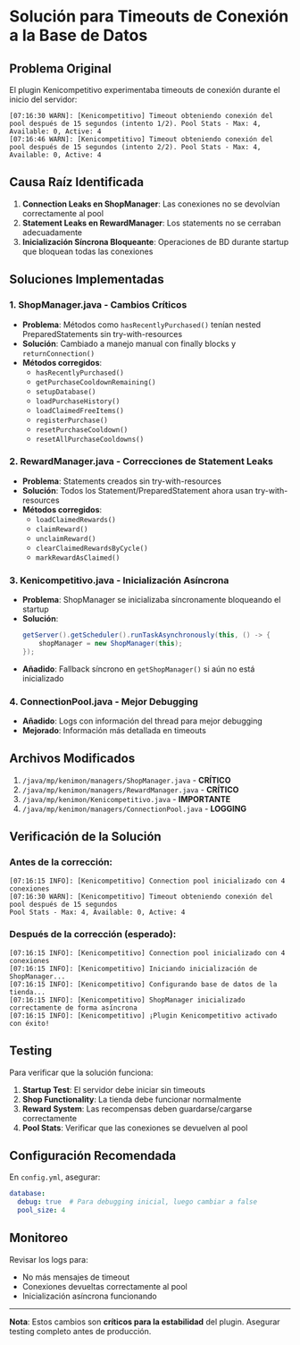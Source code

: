 # Solución para Timeouts de Conexión a la Base de Datos

## Problema Original
El plugin Kenicompetitivo experimentaba timeouts de conexión durante el inicio del servidor:
```
[07:16:30 WARN]: [Kenicompetitivo] Timeout obteniendo conexión del pool después de 15 segundos (intento 1/2). Pool Stats - Max: 4, Available: 0, Active: 4
[07:16:46 WARN]: [Kenicompetitivo] Timeout obteniendo conexión del pool después de 15 segundos (intento 2/2). Pool Stats - Max: 4, Available: 0, Active: 4
```

## Causa Raíz Identificada
1. **Connection Leaks en ShopManager**: Las conexiones no se devolvían correctamente al pool
2. **Statement Leaks en RewardManager**: Los statements no se cerraban adecuadamente  
3. **Inicialización Síncrona Bloqueante**: Operaciones de BD durante startup que bloquean todas las conexiones

## Soluciones Implementadas

### 1. ShopManager.java - Cambios Críticos
- **Problema**: Métodos como `hasRecentlyPurchased()` tenían nested PreparedStatements sin try-with-resources
- **Solución**: Cambiado a manejo manual con finally blocks y `returnConnection()`
- **Métodos corregidos**:
  - `hasRecentlyPurchased()`
  - `getPurchaseCooldownRemaining()`
  - `setupDatabase()`
  - `loadPurchaseHistory()`
  - `loadClaimedFreeItems()`
  - `registerPurchase()`
  - `resetPurchaseCooldown()`
  - `resetAllPurchaseCooldowns()`

### 2. RewardManager.java - Correcciones de Statement Leaks
- **Problema**: Statements creados sin try-with-resources
- **Solución**: Todos los Statement/PreparedStatement ahora usan try-with-resources
- **Métodos corregidos**:
  - `loadClaimedRewards()`
  - `claimReward()`
  - `unclaimReward()`
  - `clearClaimedRewardsByCycle()`
  - `markRewardAsClaimed()`

### 3. Kenicompetitivo.java - Inicialización Asíncrona
- **Problema**: ShopManager se inicializaba síncronamente bloqueando el startup
- **Solución**: 
  ```java
  getServer().getScheduler().runTaskAsynchronously(this, () -> {
      shopManager = new ShopManager(this);
  });
  ```
- **Añadido**: Fallback síncrono en `getShopManager()` si aún no está inicializado

### 4. ConnectionPool.java - Mejor Debugging
- **Añadido**: Logs con información del thread para mejor debugging
- **Mejorado**: Información más detallada en timeouts

## Archivos Modificados
1. `/java/mp/kenimon/managers/ShopManager.java` - **CRÍTICO**
2. `/java/mp/kenimon/managers/RewardManager.java` - **CRÍTICO**  
3. `/java/mp/kenimon/Kenicompetitivo.java` - **IMPORTANTE**
4. `/java/mp/kenimon/managers/ConnectionPool.java` - **LOGGING**

## Verificación de la Solución

### Antes de la corrección:
```log
[07:16:15 INFO]: [Kenicompetitivo] Connection pool inicializado con 4 conexiones
[07:16:30 WARN]: [Kenicompetitivo] Timeout obteniendo conexión del pool después de 15 segundos
Pool Stats - Max: 4, Available: 0, Active: 4
```

### Después de la corrección (esperado):
```log
[07:16:15 INFO]: [Kenicompetitivo] Connection pool inicializado con 4 conexiones
[07:16:15 INFO]: [Kenicompetitivo] Iniciando inicialización de ShopManager...
[07:16:15 INFO]: [Kenicompetitivo] Configurando base de datos de la tienda...
[07:16:15 INFO]: [Kenicompetitivo] ShopManager inicializado correctamente de forma asíncrona
[07:16:15 INFO]: [Kenicompetitivo] ¡Plugin Kenicompetitivo activado con éxito!
```

## Testing
Para verificar que la solución funciona:

1. **Startup Test**: El servidor debe iniciar sin timeouts
2. **Shop Functionality**: La tienda debe funcionar normalmente
3. **Reward System**: Las recompensas deben guardarse/cargarse correctamente
4. **Pool Stats**: Verificar que las conexiones se devuelven al pool

## Configuración Recomendada
En `config.yml`, asegurar:
```yaml
database:
  debug: true  # Para debugging inicial, luego cambiar a false
  pool_size: 4
```

## Monitoreo
Revisar los logs para:
- No más mensajes de timeout
- Conexiones devueltas correctamente al pool
- Inicialización asíncrona funcionando

---
**Nota**: Estos cambios son **críticos para la estabilidad** del plugin. Asegurar testing completo antes de producción.